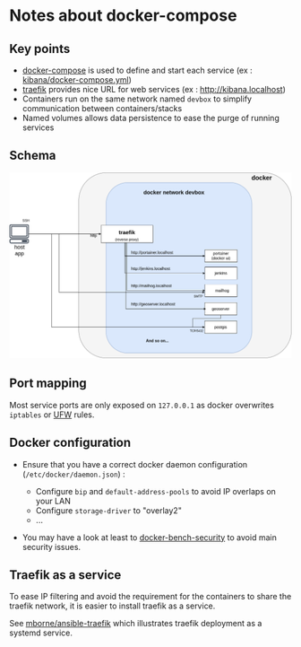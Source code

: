 # Notes about docker-compose

## Key points

* [docker-compose](https://docs.docker.com/compose/) is used to define and start each service (ex : [kibana/docker-compose.yml](kibana/docker-compose.yml))
* [traefik](https://hub.docker.com/_/traefik) provides nice URL for web services (ex : http://kibana.localhost)
* Containers run on the same network named `devbox` to simplify communication between containers/stacks
* Named volumes allows data persistence to ease the purge of running services

## Schema

<div style="text-align:center">
<img src="docker-compose-arch.png" title="Architecture schema"/>
</div>

## Port mapping

Most service ports are only exposed on `127.0.0.1` as docker overwrites `iptables` or [UFW](https://help.ubuntu.com/community/UFW) rules.

## Docker configuration

* Ensure that you have a correct docker daemon configuration (`/etc/docker/daemon.json`) :

  * Configure `bip` and `default-address-pools` to avoid IP overlaps on your LAN
  * Configure `storage-driver` to "overlay2"
  * ...

* You may have a look at least to [docker-bench-security](https://github.com/docker/docker-bench-security) to avoid main security issues.

## Traefik as a service

To ease IP filtering and avoid the requirement for the containers to share the traefik network, it is easier to install traefik as a service.

See [mborne/ansible-traefik](https://github.com/mborne/ansible-traefik#ansible-traefik) which illustrates traefik deployment as a systemd service.
